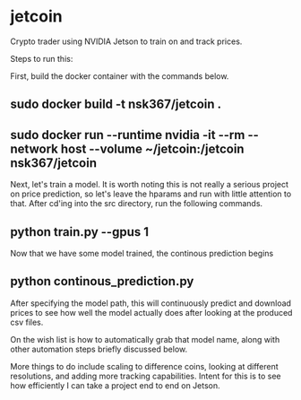 # jetcoin

Crypto trader using NVIDIA Jetson to train on and track prices.

Steps to run this:

First, build the docker container with the commands below.

  ## sudo docker build -t nsk367/jetcoin .



  ## sudo docker run --runtime nvidia -it --rm --network host --volume ~/jetcoin:/jetcoin nsk367/jetcoin


Next, let's train a model. It is worth noting this is not really a serious project on price prediction, so let's leave the hparams and run with little attention to that. After cd'ing into the src directory, run the following commands. 

  ## python train.py --gpus 1


Now that we have some model trained, the continous prediction begins


  ## python continous_prediction.py

After specifying the model path, this will continuously predict and download prices to see how well the model actually does after looking at the produced csv files.


On the wish list is how to automatically grab that model name, along with other automation steps briefly discussed below.




More things to do include scaling to difference coins, looking at different resolutions,
and adding more tracking capabilities. Intent for this is to see how efficiently
I can take a project end to end on Jetson.
